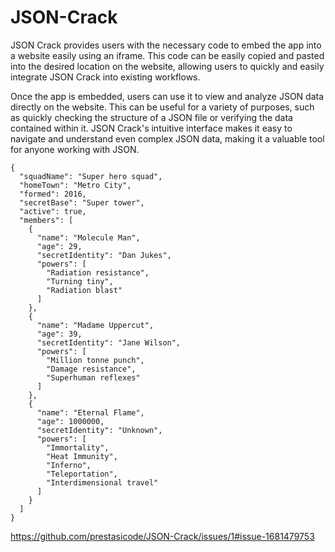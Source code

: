 # JSON-Crack
JSON Crack provides users with the necessary code to embed the app into a website easily using an iframe. This code can be easily copied and pasted into the desired location on the website, allowing users to quickly and easily integrate JSON Crack into existing workflows.

Once the app is embedded, users can use it to view and analyze JSON data directly on the website. This can be useful for a variety of purposes, such as quickly checking the structure of a JSON file or verifying the data contained within it. JSON Crack's intuitive interface makes it easy to navigate and understand even complex JSON data, making it a valuable tool for anyone working with JSON.


```
{
  "squadName": "Super hero squad",
  "homeTown": "Metro City",
  "formed": 2016,
  "secretBase": "Super tower",
  "active": true,
  "members": [
    {
      "name": "Molecule Man",
      "age": 29,
      "secretIdentity": "Dan Jukes",
      "powers": [
        "Radiation resistance",
        "Turning tiny",
        "Radiation blast"
      ]
    },
    {
      "name": "Madame Uppercut",
      "age": 39,
      "secretIdentity": "Jane Wilson",
      "powers": [
        "Million tonne punch",
        "Damage resistance",
        "Superhuman reflexes"
      ]
    },
    {
      "name": "Eternal Flame",
      "age": 1000000,
      "secretIdentity": "Unknown",
      "powers": [
        "Immortality",
        "Heat Immunity",
        "Inferno",
        "Teleportation",
        "Interdimensional travel"
      ]
    }
  ]
}
```

https://github.com/prestasicode/JSON-Crack/issues/1#issue-1681479753
